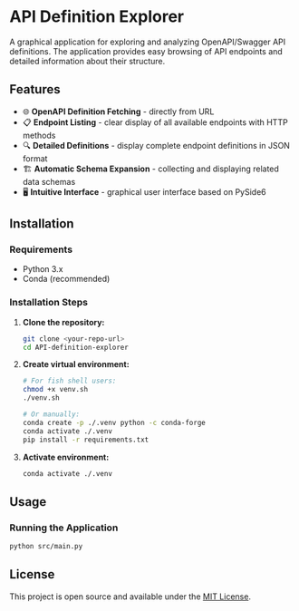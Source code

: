 # API Definition Explorer

A graphical application for exploring and analyzing OpenAPI/Swagger API definitions. The application provides easy browsing of API endpoints and detailed information about their structure.

## Features

- 🌐 **OpenAPI Definition Fetching** - directly from URL
- 📋 **Endpoint Listing** - clear display of all available endpoints with HTTP methods
- 🔍 **Detailed Definitions** - display complete endpoint definitions in JSON format
- 🏗️ **Automatic Schema Expansion** - collecting and displaying related data schemas
- 🖥️ **Intuitive Interface** - graphical user interface based on PySide6


## Installation

### Requirements

- Python 3.x
- Conda (recommended)

### Installation Steps

1. **Clone the repository:**
   ```bash
   git clone <your-repo-url>
   cd API-definition-explorer
   ```

2. **Create virtual environment:**
   ```bash
   # For fish shell users:
   chmod +x venv.sh
   ./venv.sh
   
   # Or manually:
   conda create -p ./.venv python -c conda-forge
   conda activate ./.venv
   pip install -r requirements.txt
   ```

3. **Activate environment:**
   ```bash
   conda activate ./.venv
   ```

## Usage

### Running the Application

```bash
python src/main.py
```


## License

This project is open source and available under the [MIT License](LICENSE).
